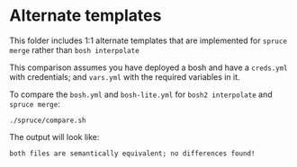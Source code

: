 # Alternate templates

This folder includes 1:1 alternate templates that are implemented for `spruce merge` rather than `bosh interpolate`

This comparison assumes you have deployed a bosh and have a `creds.yml` with credentials; and `vars.yml` with the required variables in it.

To compare the `bosh.yml` and `bosh-lite.yml` for `bosh2 interpolate` and `spruce merge`:

```
./spruce/compare.sh
```

The output will look like:

```
both files are semantically equivalent; no differences found!
```
